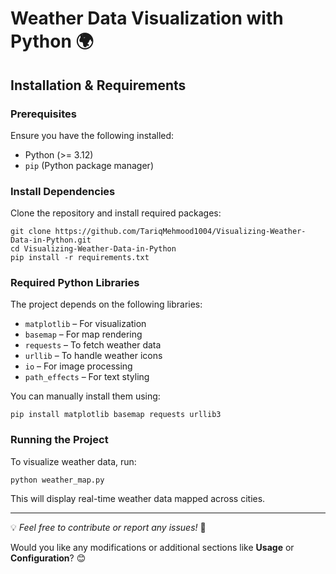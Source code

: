 # Weather Data Visualization with Python 🌍

## Installation & Requirements

### Prerequisites
Ensure you have the following installed:
- Python (>= 3.12)
- `pip` (Python package manager)

### Install Dependencies
Clone the repository and install required packages:

```
git clone https://github.com/TariqMehmood1004/Visualizing-Weather-Data-in-Python.git
cd Visualizing-Weather-Data-in-Python
pip install -r requirements.txt
```

### Required Python Libraries
The project depends on the following libraries:
- `matplotlib` – For visualization
- `basemap` – For map rendering
- `requests` – To fetch weather data
- `urllib` – To handle weather icons
- `io` – For image processing
- `path_effects` – For text styling

You can manually install them using:

```
pip install matplotlib basemap requests urllib3
```

### Running the Project
To visualize weather data, run:

```
python weather_map.py
```

This will display real-time weather data mapped across cities.

---

💡 *Feel free to contribute or report any issues!* 🚀


Would you like any modifications or additional sections like **Usage** or **Configuration**? 😊